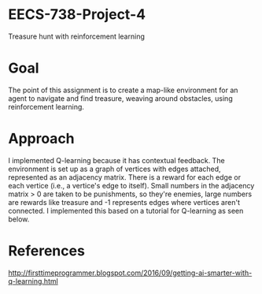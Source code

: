 # EECS-738-Project-4
Treasure hunt with reinforcement learning


# Goal
The point of this assignment is to create a map-like environment for an agent to navigate and find treasure, weaving around obstacles, using reinforcement learning.

# Approach
I implemented Q-learning because it has contextual feedback. The environment is set up as a graph of vertices with edges attached, represented as an adjacency matrix. There is a reward for each edge or each vertice (i.e., a vertice's edge to itself). Small numbers in the adjacency matrix > 0 are taken to be punishments, so they're enemies, large numbers are rewards like treasure and -1 represents edges where vertices aren't connected. I implemented this based on a tutorial for Q-learning as seen below.

# References
http://firsttimeprogrammer.blogspot.com/2016/09/getting-ai-smarter-with-q-learning.html
